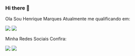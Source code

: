 ### Hi there 👋

Ola Sou Henrique Marques Atualmente me qualificando em:


<img src="https://img.shields.io/badge/HTML-239120?style=for-the-badge&logo=html5&logoColor=white">
<img src="https://img.shields.io/badge/CSS-239120?&style=for-the-badge&logo=css3&logoColor=white">

Minha Redes Sociais Confira:

<a href="https://www.facebook.com/henrique.marques.16121" target="_blank"><img src="https://img.shields.io/badge/Facebook-1877F2?style=for-the-badge&logo=facebook&logoColor=white"></a>
<a hrfe="https://www.instagram.com/henriquemsilva1982/" target="_blank"><img src="https://img.shields.io/badge/Instagram-E4405F?style=for-the-badge&logo=instagram&logoColor=white"></a>
